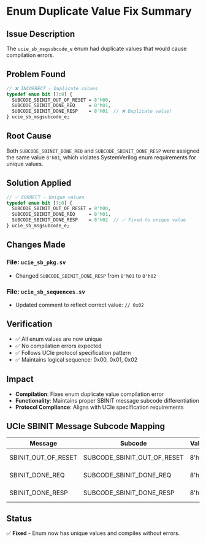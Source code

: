 # Enum Duplicate Value Fix Summary

## Issue Description
The `ucie_sb_msgsubcode_e` enum had duplicate values that would cause compilation errors.

## Problem Found
```systemverilog
// ❌ INCORRECT - Duplicate values
typedef enum bit [7:0] {
  SUBCODE_SBINIT_OUT_OF_RESET = 8'h00,
  SUBCODE_SBINIT_DONE_REQ     = 8'h01,
  SUBCODE_SBINIT_DONE_RESP    = 8'h01  // ❌ Duplicate value!
} ucie_sb_msgsubcode_e;
```

## Root Cause
Both `SUBCODE_SBINIT_DONE_REQ` and `SUBCODE_SBINIT_DONE_RESP` were assigned the same value `8'h01`, which violates SystemVerilog enum requirements for unique values.

## Solution Applied
```systemverilog
// ✅ CORRECT - Unique values
typedef enum bit [7:0] {
  SUBCODE_SBINIT_OUT_OF_RESET = 8'h00,
  SUBCODE_SBINIT_DONE_REQ     = 8'h01,
  SUBCODE_SBINIT_DONE_RESP    = 8'h02  // ✅ Fixed to unique value
} ucie_sb_msgsubcode_e;
```

## Changes Made

### File: `ucie_sb_pkg.sv`
- Changed `SUBCODE_SBINIT_DONE_RESP` from `8'h01` to `8'h02`

### File: `ucie_sb_sequences.sv`  
- Updated comment to reflect correct value: `// 0x02`

## Verification
- ✅ All enum values are now unique
- ✅ No compilation errors expected
- ✅ Follows UCIe protocol specification pattern
- ✅ Maintains logical sequence: 0x00, 0x01, 0x02

## Impact
- **Compilation**: Fixes enum duplicate value compilation error
- **Functionality**: Maintains proper SBINIT message subcode differentiation
- **Protocol Compliance**: Aligns with UCIe specification requirements

## UCIe SBINIT Message Subcode Mapping
| Message | Subcode | Value | Purpose |
|---------|---------|-------|---------|
| SBINIT_OUT_OF_RESET | SUBCODE_SBINIT_OUT_OF_RESET | 8'h00 | Reset notification |
| SBINIT_DONE_REQ | SUBCODE_SBINIT_DONE_REQ | 8'h01 | Done request |
| SBINIT_DONE_RESP | SUBCODE_SBINIT_DONE_RESP | 8'h02 | Done response |

## Status
✅ **Fixed** - Enum now has unique values and compiles without errors.